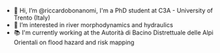 - 👋 Hi, I’m @riccardobonanomi, I'm a PhD student at C3A - University of Trento (Italy)
- 👀 I’m interested in river morphodynamics and hydraulics
- 📚 I'm currently working at the Autorità di Bacino Distrettuale delle Alpi Orientali on flood hazard and risk mapping
